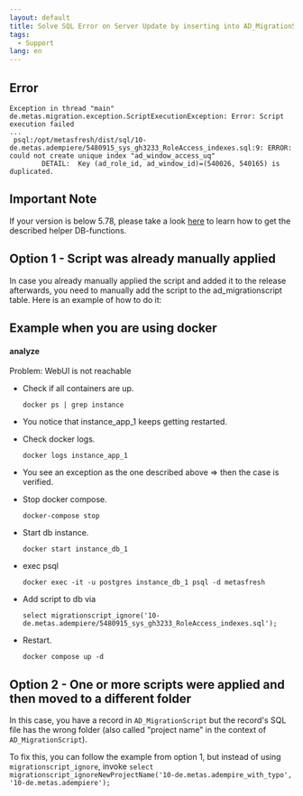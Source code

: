 ```yaml
---
layout: default
title: Solve SQL Error on Server Update by inserting into AD_MigrationScript
tags:
  - Support
lang: en
---
```


## Error
```
Exception in thread "main" de.metas.migration.exception.ScriptExecutionException: Error: Script execution failed
...
 psql:/opt/metasfresh/dist/sql/10-de.metas.adempiere/5480915_sys_gh3233_RoleAccess_indexes.sql:9: ERROR:  could not create unique index "ad_window_access_uq"
        DETAIL:  Key (ad_role_id, ad_window_id)=(540026, 540165) is duplicated.
```

## Important Note
If your version is below 5.78, please take a look [here](/support_collection/en/migrationscript_helper_functions) to learn how to get the described helper DB-functions.

## Option 1 - Script was already manually applied

In case you already manually applied the script and added it to the release afterwards, you need to manually add the script to the ad_migrationscript table.
Here is an example of how to do it:

## Example when you are using docker

#### analyze

Problem: WebUI is not reachable

- Check if all containers are up.

   `docker ps | grep instance`

- You notice that instance_app_1 keeps getting restarted.

- Check docker logs.

  `docker logs instance_app_1`

- You see an exception as the one described above => then the case is verified.

- Stop docker compose.

  `docker-compose stop`

- Start db instance.

  `docker start instance_db_1`

- exec psql

  `docker exec -it -u postgres instance_db_1 psql -d metasfresh`

- Add script to db via

  `select migrationscript_ignore('10-de.metas.adempiere/5480915_sys_gh3233_RoleAccess_indexes.sql');`

- Restart.

  `docker compose up -d`

## Option 2 - One or more scripts were applied and then moved to a different folder

In this case, you have a record in `AD_MigrationScript` but the record's SQL file has the wrong folder (also called "project name" in the context of `AD_MigrationScript`).

To fix this, you can follow the example from option 1, but instead of using `migrationscript_ignore`,
invoke
`select migrationscript_ignoreNewProjectName('10-de.metas.adempire_with_typo', '10-de.metas.adempiere');`
